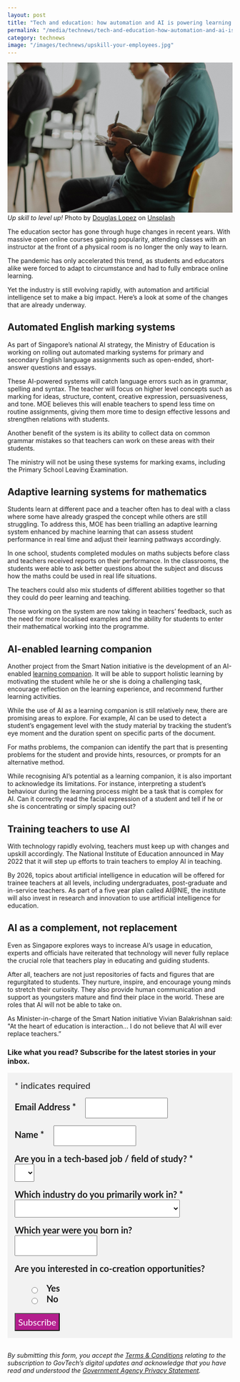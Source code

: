 ```yaml
---
layout: post
title: "Tech and education: how automation and AI is powering learning in Singapore"
permalink: "/media/technews/tech-and-education-how-automation-and-ai-is-powering-learning-in-singapore"
category: technews
image: "/images/technews/upskill-your-employees.jpg"
---
```


![Time to upskill](/images/technews/upskill-your-employees.jpg)
*Up skill to level up!* Photo by <a href="https://unsplash.com/@dougglaslopez?utm_source=unsplash&utm_medium=referral&utm_content=creditCopyText">Douglas Lopez</a> on <a href="https://unsplash.com/photos/WFItslWB89M?utm_source=unsplash&utm_medium=referral&utm_content=creditCopyText">Unsplash</a>
  

The education sector has gone through huge changes in recent years. With massive open online courses gaining popularity, attending classes with an instructor at the front of a physical room is no longer the only way to learn. 

The pandemic has only accelerated this trend, as students and educators alike were forced to adapt to circumstance and had to fully embrace online learning. 

Yet the industry is still evolving rapidly, with automation and artificial intelligence set to make a big impact. Here’s a look at some of the changes that are already underway. 

## Automated English marking systems
As part of Singapore’s national AI strategy, the Ministry of Education is working on rolling out automated marking systems for primary and secondary English language assignments such as open-ended, short-answer questions and essays.

These AI-powered systems will catch language errors such as in grammar, spelling and syntax. The teacher will focus on higher level concepts such as marking for ideas, structure, content, creative expression, persuasiveness, and tone. MOE believes this will enable teachers to spend less time on routine assignments, giving them more time to design effective lessons and strengthen relations with students. 

Another benefit of the system is its ability to collect data on common grammar mistakes so that teachers can work on these areas with their students. 

The ministry will not be using these systems for marking exams, including the Primary School Leaving Examination.

## Adaptive learning systems for mathematics
Students learn at different pace and a teacher often has to deal with a class where some have already grasped the concept while others are still struggling. To address this, MOE has been trialling an adaptive learning system enhanced by machine learning that can assess student performance in real time and adjust their learning pathways accordingly. 

In one school, students completed modules on maths subjects before class and teachers received reports on their performance. In the classrooms, the students were able to ask better questions about the subject and discuss how the maths could be used in real life situations. 

The teachers could also mix students of different abilities together so that they could do peer learning and teaching. 

Those working on the system are now taking in teachers’ feedback, such as the need for more localised examples and the ability for students to enter their mathematical working into the programme. 

## AI-enabled learning companion
Another project from the Smart Nation initiative is the development of an AI-enabled [learning companion](https://www.smartnation.gov.sg/files/publications/national-ai-strategy.pdf). It will be able to support holistic learning by motivating the student while he or she is doing a challenging task, encourage reflection on the learning experience, and recommend further learning activities.

While the use of AI as a learning companion is still relatively new, there are promising areas to explore. For example, AI can be used to detect a student’s engagement level with the study material by tracking the student’s eye moment and the duration spent on specific parts of the document. 

For maths problems, the companion can identify the part that is presenting problems for the student and provide hints, resources, or prompts for an alternative method. 

While recognising AI’s potential as a learning companion, it is also important to acknowledge its limitations. For instance, interpreting a student’s behaviour during the learning process might be a task that is complex for AI. Can it correctly read the facial expression of a student and tell if he or she is concentrating or simply spacing out? 

## Training teachers to use AI 
With technology rapidly evolving, teachers must keep up with changes and upskill accordingly. The National Institute of Education announced in May 2022 that it will step up efforts to train teachers to employ AI in teaching. 

By 2026, topics about artificial intelligence in education will be offered for trainee teachers at all levels, including undergraduates, post-graduate and in-service teachers. As part of a five year plan called AI@NIE, the institute will also invest in research and innovation to use artificial intelligence for education.

## AI as a complement, not replacement
Even as Singapore explores ways to increase AI’s usage in education, experts and officials have reiterated that technology will never fully replace the crucial role that teachers play in educating and guiding students. 

After all, teachers are not just repositories of facts and figures that are regurgitated to students. They nurture, inspire, and encourage young minds to stretch their curiosity. They also provide human communication and support as youngsters mature and find their place in the world. These are roles that AI will not be able to take on. 

As Minister-in-charge of the Smart Nation initiative Vivian Balakrishnan said: "At the heart of education is interaction... I do not believe that AI will ever replace teachers.” 




### **Like what you read? Subscribe for the latest stories in your inbox.**

<!-- Begin Mailchimp Signup Form -->
<link href="//cdn-images.mailchimp.com/embedcode/classic-10_7.css" rel="stylesheet" type="text/css">
<style type="text/css">
#mc_embed_signup {
	background: #f2f2f2; 
	clear: left; 
	font: 20px Lato,sans-serif;
	margin-bottom: 16px;
	padding: 16px;
	display: inline-block;
}
#mc_embed_signup .indicates-required {
        margin-bottom: 16px;
}
#mc_embed_signup .mc-field-group {
        margin-bottom: 16px;
	margin-right: 16px;
	width: inherit;
}
ul, li{
    list-style:none;
    list-style-type:none;
}
label {
        font-weight: bold;
	margin-bottom: 16px;
	margin-right: 16px;
}
input {
        height: 40px;
}
select {
        height: 40px;
}
option {
        font:20px Lato,sans-serif;
	height: 40px;
}
input[type='radio'] {
  height: 14px;
  width: 14px;
  vertical-align: middle;
  margin-right: 14px;
  margin-left: 4px;
}
#mc_embed_signup .button {
        background-color: #B41E8E;
	font:20px Lato,sans-serif;
        color: #ffffff;
}
#mc_embed_signup form {
    padding: 0;
}	
</style>
<div id="mc_embed_signup">
<form action="https://tech.us16.list-manage.com/subscribe/post?u=9326ff42459737140a6baa881&amp;id=8b7e185878" method="post" id="mc-embedded-subscribe-form" name="mc-embedded-subscribe-form" class="validate" target="_blank" novalidate>
    <div id="mc_embed_signup_scroll">
	
<div class="indicates-required">
	<span class="asterisk">*</span> indicates required
</div>
<div class="mc-field-group">
	<label for="mce-EMAIL"
	       >Email Address  <span class="asterisk">*</span>
</label>
	<input 
	       type="email" 
	       value="" 
	       name="EMAIL" 
	       class="required email" 
	       id="mce-EMAIL"
	/>
</div>
<div class="mc-field-group">
	<label for="mce-FNAME"
	       >Name  <span class="asterisk">*</span>
</label>
	<input 
	       type="text" 
	       value="" 
	       name="FNAME" 
	       class="required" 
	       id="mce-FNAME"
	/>
</div>
<div class="mc-field-group">
	<label for="mce-TECH"
	       >Are you in a tech-based job / field of study?  
	       <span class="asterisk">*</span>
</label>
	<select name="TECH" class="required" id="mce-TECH">
	<option value=""></option>
	<option value="Yes">Yes</option>
	<option value="No">No</option>
</select>
</div>
<div class="mc-field-group">
	<label for="mce-INDUSTRY"
	       >Which industry do you primarily work in?  <span class="asterisk">*</span>
</label>
	<select name="INDUSTRY" class="required" id="mce-INDUSTRY">
	<option value=""></option>
	<option value="Manufacturing - Energy &amp; Chemicals">Manufacturing - Energy &amp; Chemicals</option>
<option value="Manufacturing - Precision Engineering">Manufacturing - Precision Engineering</option>
<option value="Manufacturing - Marine &amp; Offshore">Manufacturing - Marine &amp; Offshore</option>
<option value="Manufacturing - Aerospace">Manufacturing - Aerospace</option>
<option value="Manufacturing - Electronics">Manufacturing - Electronics</option>
<option value="Built Environment - Construction &amp; Architecture">Built Environment - Construction &amp; Architecture</option>
<option value="Built Environment - Real Estate">Built Environment - Real Estate</option>
<option value="Built Environment - Cleaning">Built Environment - Cleaning</option>
<option value="Built Environment - Security">Built Environment - Security</option>
<option value="Trade &amp; Connectivity - Logistics">Trade &amp; Connectivity - Logistics</option>
<option value="Trade &amp; Connectivity - Transportation">Trade &amp; Connectivity - Transportation</option>
<option value="Trade &amp; Connectivity - Wholesale Trade">Trade &amp; Connectivity - Wholesale Trade</option>
<option value="Essential Services - Healthcare">Essential Services - Healthcare</option>
<option value="Essential Services - Education">Essential Services - Education</option>
<option value="Professional Services - Professional &amp; Consulting Services">Professional Services - Professional &amp; Consulting Services</option>
<option value="Professional Services - Financial Services">Professional Services - Financial Services</option>
<option value="Professional Services - Infocomm, Technology &amp; Media">Professional Services - Infocomm, Technology &amp; Media</option>
<option value="Lifestyle - Food &amp; Beverage">Lifestyle - Food &amp; Beverage</option>
<option value="Lifestyle - Retail">Lifestyle - Retail</option>
<option value="Lifestyle - Hotels &amp; Tourism">Lifestyle - Hotels &amp; Tourism</option>
<option value="Lifestyle - Food Manufacturing">Lifestyle - Food Manufacturing</option>
<option value="Government">Government</option>
<option value="Other Industry">Other Industry</option>
<option value="Not Applicable">Not Applicable</option>
	</select>
</div>
<div class="mc-field-group size1of2">
	<label for="mce-BIRTHYEAR">Which year were you born in? </label>
	<input type="number" name="BIRTHYEAR" class="" value="" id="mce-BIRTHYEAR">
	<span id="mce-BIRTHYEAR-HELPERTEXT" class="helper_text"></span>
</div>
<div class="mc-field-group input-group">
    <strong>Are you interested in co-creation opportunities? </strong>
    <ul><li>
    <input type="radio" value="1" name="group[59]" id="mce-group[59]-59-0">
    <label for="mce-group[59]-59-0">Yes</label>
</li>
<li>
    <input type="radio" value="2" name="group[59]" id="mce-group[59]-59-1">
    <label for="mce-group[59]-59-1">No</label>
</li>
</ul>
    <span id="mce-group[59]-HELPERTEXT" class="helper_text"></span>
</div>	    
	<div id="mce-responses" class="clear">
		<div class="response" id="mce-error-response" style="display:none"></div>
		<div class="response" id="mce-success-response" style="display:none"></div>
	</div>    <!-- real people should not fill this in and expect good things - do not remove this or risk form bot signups-->
    <div style="position: absolute; left: -5000px; font:20px Lato,sans-serif;" aria-hidden="true"><input type="text" name="b_9326ff42459737140a6baa881_8b7e185878" tabindex="-1" value=""></div>
    <div class="clear"><input type="submit" value="Subscribe" name="subscribe" id="mc-embedded-subscribe" class="button"></div>
    </div> 
</form>
</div>
<!--End mc_embed_signup-->

*By submitting this form, you accept the [Terms & Conditions](https://www.tech.gov.sg/files/GovTech-Subscription-Terms-Conditions-2021.pdf) relating to the subscription to GovTech’s digital updates and acknowledge that you have read and understood the [Government Agency Privacy Statement](https://www.tech.gov.sg/privacy/).*

